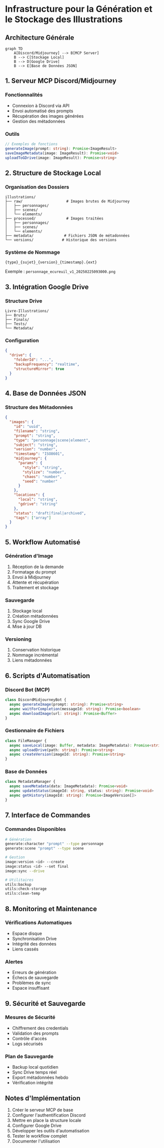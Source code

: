 # Infrastructure pour la Génération et le Stockage des Illustrations

## Architecture Générale

```mermaid
graph TD
    A[Discord/Midjourney] --> B[MCP Server]
    B --> C[Stockage Local]
    B --> D[Google Drive]
    B --> E[Base de Données JSON]
```

## 1. Serveur MCP Discord/Midjourney

### Fonctionnalités
- Connexion à Discord via API
- Envoi automatisé des prompts
- Récupération des images générées
- Gestion des métadonnées

### Outils
```typescript
// Exemples de fonctions
generateImage(prompt: string): Promise<ImageResult>
saveImageMetadata(image: ImageResult): Promise<void>
uploadToGDrive(image: ImageResult): Promise<string>
```

## 2. Structure de Stockage Local

### Organisation des Dossiers
```
illustrations/
├── raw/                    # Images brutes de Midjourney
│   ├── personnages/
│   ├── scenes/
│   └── elements/
├── processed/              # Images traitées
│   ├── personnages/
│   ├── scenes/
│   └── elements/
├── metadata/              # Fichiers JSON de métadonnées
└── versions/             # Historique des versions
```

### Système de Nommage
```
{type}_{sujet}_{version}_{timestamp}.{ext}
```
Exemple : `personnage_ecureuil_v1_20250225093000.png`

## 3. Intégration Google Drive

### Structure Drive
```
Livre-Illustrations/
├── Bruts/
├── Finals/
├── Tests/
└── Metadata/
```

### Configuration
```json
{
  "drive": {
    "folderId": "...",
    "backupFrequency": "realtime",
    "structureMirror": true
  }
}
```

## 4. Base de Données JSON

### Structure des Métadonnées
```json
{
  "images": {
    "id": "uuid",
    "filename": "string",
    "prompt": "string",
    "type": "personnage|scene|element",
    "subject": "string",
    "version": "number",
    "timestamp": "ISO8601",
    "midjourney": {
      "params": {
        "style": "string",
        "stylize": "number",
        "chaos": "number",
        "seed": "number"
      }
    },
    "locations": {
      "local": "string",
      "gdrive": "string"
    },
    "status": "draft|final|archived",
    "tags": ["array"]
  }
}
```

## 5. Workflow Automatisé

### Génération d'Image
1. Réception de la demande
2. Formatage du prompt
3. Envoi à Midjourney
4. Attente et récupération
5. Traitement et stockage

### Sauvegarde
1. Stockage local
2. Création métadonnées
3. Sync Google Drive
4. Mise à jour DB

### Versioning
1. Conservation historique
2. Nommage incrémental
3. Liens métadonnées

## 6. Scripts d'Automatisation

### Discord Bot (MCP)
```typescript
class DiscordMidjourneyBot {
  async generateImage(prompt: string): Promise<string>
  async waitForCompletion(messageId: string): Promise<boolean>
  async downloadImage(url: string): Promise<Buffer>
}
```

### Gestionnaire de Fichiers
```typescript
class FileManager {
  async saveLocal(image: Buffer, metadata: ImageMetadata): Promise<string>
  async uploadDrive(path: string): Promise<string>
  async createVersion(imageId: string): Promise<string>
}
```

### Base de Données
```typescript
class MetadataManager {
  async saveMetadata(data: ImageMetadata): Promise<void>
  async updateStatus(imageId: string, status: string): Promise<void>
  async getHistory(imageId: string): Promise<ImageVersion[]>
}
```

## 7. Interface de Commandes

### Commandes Disponibles
```bash
# Génération
generate:character "prompt" --type personnage
generate:scene "prompt" --type scene

# Gestion
image:version <id> --create
image:status <id> --set final
image:sync --drive

# Utilitaires
utils:backup
utils:check-storage
utils:clean-temp
```

## 8. Monitoring et Maintenance

### Vérifications Automatiques
- Espace disque
- Synchronisation Drive
- Intégrité des données
- Liens cassés

### Alertes
- Erreurs de génération
- Échecs de sauvegarde
- Problèmes de sync
- Espace insuffisant

## 9. Sécurité et Sauvegarde

### Mesures de Sécurité
- Chiffrement des credentials
- Validation des prompts
- Contrôle d'accès
- Logs sécurisés

### Plan de Sauvegarde
- Backup local quotidien
- Sync Drive temps réel
- Export métadonnées hebdo
- Vérification intégrité

## Notes d'Implémentation
1. Créer le serveur MCP de base
2. Configurer l'authentification Discord
3. Mettre en place la structure locale
4. Configurer Google Drive
5. Développer les outils d'automatisation
6. Tester le workflow complet
7. Documenter l'utilisation